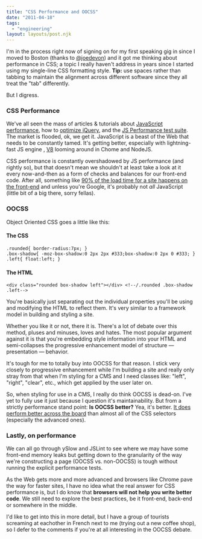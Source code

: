 ```yaml
---
title: "CSS Performance and OOCSS"
date: "2011-04-18"
tags:
  - "engineering"
layout: layouts/post.njk
---
```


I'm in the process right now of signing on for my first speaking gig in since I moved to Boston (thanks to [@joedevon](http://twitter.com/joedevon)) and it got me thinking about performance in CSS; a topic I really haven't address in years since I started using my single-line CSS formatting style. **Tip:** use spaces rather than tabbing to maintain the alignment across different software since they all treat the "tab" differently.

But I digress.

### CSS Performance

We've all seen the mass of articles & tutorials about [JavaScript performance](http://www.youtube.com/watch?v=mHtdZgou0qU), how to [optimize jQuery](http://www.alfajango.com/blog/the-difference-between-jquerys-bind-live-and-delegate/), and the [JS Performance test suite](http://jsperf.com/browse). The market is flooded, ok, we get it. JavaScript is a beast of the Web that needs to be constantly tamed. It's getting better, especially with lightning-fast JS engine , [V8](http://code.google.com/p/v8/) looming around in Chome and NodeJS.

CSS performance is constantly overshadowed by JS performance (and rightly so), but that doesn't mean we shouldn't at least take a look at it every now-and-then as a form of checks and balances for our front-end code. After all, something like [90% of the load time for a site happens on the front-end](http://developer.yahoo.com/performance/rules.html) and unless you're Google, it's probably not _all_ JavaScript (little bit of a big there, sorry fellas).

### OOCSS

Object Oriented CSS goes a little like this:

#### The CSS

```
.rounded{ border-radius:7px; }
.box-shadow{ -moz-box-shadow:0 2px 2px #333;box-shadow:0 2px 0 #333; }
.left{ float:left; }
```

#### The HTML

```
<div class="rounded box-shadow left"></div> <!--/.rounded .box-shadow .left-->
```

You're basically just separating out the individual properties you'll be using and modifying the HTML to reflect them. It's very similar to a framework model in building and styling a site.

Whether you like it or not, there it is. There's a lot of debate over this method, pluses and minuses, loves and hates. The most popular argument against it is that you're embedding style information into your HTML and semi-collapses the progressive enhancement model of structure — presentation — behavior.

It's tough for me to totally buy into OOCSS for that reason. I stick very closely to progressive enhancement while I'm building a site and really only stray from that when I'm styling for a CMS and I need classes like: "left", "right", "clear", etc., which get applied by the user later on.

So, when styling for use in a CMS, I really do think OOCSS is dead-on. I've yet to fully use it just because I question it's maintainability. But from a strictly performance stand point: **Is OOCSS better?** Yea, it's better. [It does perform better across the board](http://www.shauninman.com/archive/2008/05/05/css_qualified_selectors#comment_3940) than almost all of the CSS selectors (especially the advanced ones).

### Lastly, on performance

We can all go through ySlow and JSLint to see where we may have some front-end memory leaks but getting down to the granularity of the way we're constructing a page (OOCSS vs. non-OOCSS) is tough without running the explicit performance tests.

As the Web gets more and more advanced and browsers like Chrome pave the way for faster sites, I have no idea what the real answer for CSS performance is, but I do know that **browsers will not help you write better code**. We still need to explore the best practices, be it front-end, back-end or somewhere in the middle.

I'd like to get into this in more detail, but I have a group of tourists screaming at eachother in French next to me (trying out a new coffee shop), so I defer to the comments if you're at all interesting in the OOCSS debate.
